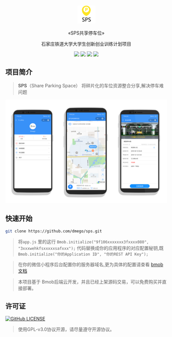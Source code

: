# <div align="center"><img align="center" height="56" src="images/system/logo.png"></div>

<p align="center">«SPS共享停车位» </p>

<p align="center">石家庄铁道大学大学生创新创业训练计划项目</p>

<p align="center">
    <a href="https://github.com/dmego"><img src="https://img.shields.io/badge/Author-Dmego-brightgreen.svg"/></a>
    <a href="https://github.com/dmego/sps/releases"><img src="https://img.shields.io/github/release-pre/dmego/sps.svg"/></a>
    <a href="https://img.shields.io/github/languages/code-size/dmego/sps.svg"><img src="https://github.com/dmego/sps"/></a>
    <a href="https://github.com/dmego/sps/blob/master/LICENSE"><img src="https://img.shields.io/github/license/dmego/sps.svg"/></a>
</p>

## 项目简介

>**SPS**（Share Parking Space）
>将碎片化的车位资源整合分享,解决停车难问题

<div align="center">
    <img src="images/show.png" />
</div>

## 快速开始

```bash
git clone https://github.com/dmego/sps.git
```

>将`app.js` 里的这行 `Bmob.initialize("9f106xxxxxxx3fxxxx080", "3xxxwehkfsxxxxxsafxxx");` 代码替换成你的应用程序的对应配置秘钥,既`Bmob.initialize("你的Application ID", "你的REST API Key");`

>在你的微信小程序后台配置你的服务器域名,更为具体的配置请查看 [bmob 文档](https://docs.bmob.cn/data/wechatApp/a_faststart/doc/index.html)

>本项目基于 Bmob后端云开发，并且已经上架源码交易，可以免费购买并直接部署。


## 许可证

[![GitHub LICENSE](https://img.shields.io/github/license/dmego/sps.svg)](https://github.com/dmego/sps/blob/master/LICENSE)

> 使用GPL-v3.0协议开源，请尽量遵守开源协议。

